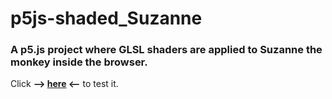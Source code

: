 # p5js-shaded_Suzanne
### A p5.js project where GLSL shaders are applied to Suzanne the monkey inside the browser.

Click **--> [here](https://iranon.github.io/p5js-shaded_Suzanne/) <--** to test it.
